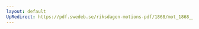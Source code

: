 ```yaml
---
layout: default
UpRedirect: https://pdf.swedeb.se/riksdagen-motions-pdf/1868/mot_1868__ak__00129.pdf
---
```

